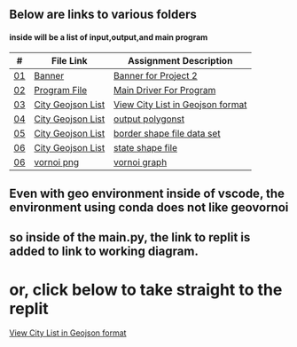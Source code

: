 
## Below are links to various folders
#### inside will be a list of input,output,and main program

|   #    | File Link       | Assignment Description                          |
|------- |-------------------|-------------------------------------------------|
| [01](.Banner) |  [Banner](./Banner) | [ Banner for Project 2](./Banner)|
| [02](.main.py) |  [Program File](./main.py) | [ Main Driver For Program](./main.py)|
| [03](.cities.geojson) |  [City Geojson List](./cities.geojson) | [View City List in Geojson format](./cities.geojson)|
| [04](.output.json) |  [City Geojson List](./output.json) | [output polygonst](./output.json)|
| [05](.us_border_shp) |  [City Geojson List](./us_border_shp) | [border shape file data set](./us_border_shp)|
| [06](.us_states_shp) |  [City Geojson List](./us_states_shp) | [state shape file](./us_states_shp)|
| [06](.graph.png) |  [vornoi png](./graph.png) | [vornoi graph](./graph.png)|

## Even with geo environment inside of vscode, the environment using conda does not like geovornoi
## so inside of the main.py, the link to replit is added to link to working diagram.

# or, click below to take straight to the replit

[View City List in Geojson format](https://replit.com/@ethancoyle71/anotherone#main.py)


